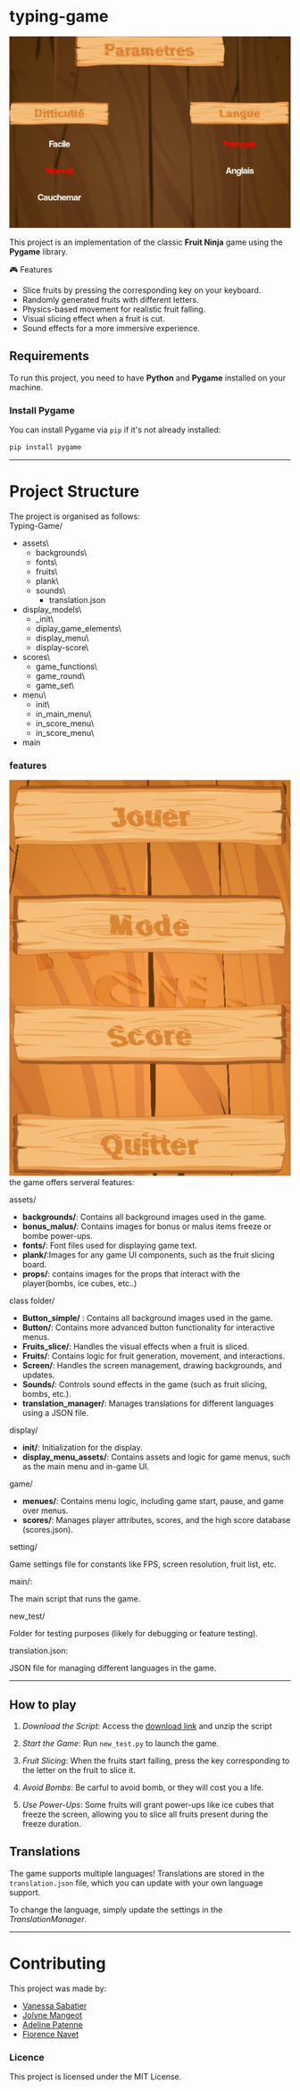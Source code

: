 # typing-game

![preview main](setting_game.jpg)

This project is an implementation of the classic **Fruit Ninja** game using the **Pygame** library.

🎮 Features

- Slice fruits by pressing the corresponding key on your keyboard.
- Randomly generated fruits with different letters.
- Physics-based movement for realistic fruit falling.
- Visual slicing effect when a fruit is cut.
- Sound effects for a more immersive experience.

## Requirements

To run this project, you need to have **Python** and **Pygame** installed on your machine.

### Install Pygame

You can install Pygame via `pip` if it's not already installed:

```bash
pip install pygame
```

---

# Project Structure

The project is organised as follows:  
Typing-Game/

- assets\  
  - backgrounds\   
  - fonts\  
  - fruits\  
  - plank\  
  - sounds\    
    - translation.json  
- display_models\    
  - _init\    
  - diplay_game_elements\    
  - display_menu\    
  - display-score\    
- scores\   
  - game_functions\    
  - game_round\    
  - game_set\    
- menu\  
  - init\ 
  - in_main_menu\  
  - in_score_menu\  
  - in_score_menu\  
- main  
 
### features
  
![preview game](main_menu.jpg)  
the game offers serveral features:  
  
assets/  
  
- **backgrounds/**: Contains all background images used in the game.  
- **bonus_malus/**: Contains images for bonus or malus items freeze or bombe power-ups.
- **fonts/**: Font files used for displaying game text.
- **plank/**:Images for any game UI components, such as the fruit slicing board.
- **props/**: contains images for the props that interact with the player(bombs, ice cubes, etc..)

class folder/

- **Button_simple/** : Contains all background images used in the game.
- **Button/**: Contains more advanced button functionality for interactive menus.
- **Fruits_slice/**: Handles the visual effects when a fruit is sliced.
- **Fruits/**: Contains logic for fruit generation, movement, and interactions.
- **Screen/**: Handles the screen management, drawing backgrounds, and updates.
- **Sounds/**: Controls sound effects in the game (such as fruit slicing, bombs, etc.).
- **translation_manager/**: Manages translations for different languages using a JSON file.

display/

- **init/**: Initialization for the display.
- **display_menu_assets/**: Contains assets and logic for game menus, such as the main menu and in-game UI.

game/

- **menues/**: Contains menu logic, including game start, pause, and game over menus.
- **scores/**: Manages player attributes, scores, and the high score database (scores.json).

setting/

Game settings file for constants like FPS, screen resolution, fruit list, etc.

main/:

The main script that runs the game.

new_test/

Folder for testing purposes (likely for debugging or feature testing).

translation.json:

JSON file for managing different languages in the game.

---

## How to play

1. _Download the Script_: Access the [download link](https://github.com/AdelinePat/typing-game/archive/refs/heads/main.zip) and unzip the script

2.  _Start the Game_: Run `new_test.py` to launch the game.

3.  _Fruit Slicing_: When the fruits start falling, press the key corresponding to the letter on the fruit to slice it.

4.  _Avoid Bombs_: Be carful to avoid bomb, or they will cost you a life.

5.  _Use Power-Ups_: Some fruits will grant power-ups like ice cubes that freeze the screen, allowing you to slice all fruits present during the freeze duration.

## Translations

The game supports multiple languages! Translations are stored in the `translation.json` file, which you can update with your own language support.

To change the language, simply update the settings in the _TranslationManager_.

---

# Contributing

This project was made by:

- [Vanessa Sabatier](https://github.com/vanessa13001)
- [Jolyne Mangeot](https://github.com/jolyne-mangeot)
- [Adeline Patenne](https://github.com/AdelinePat/)
- [Florence Navet](https://github.com/florence-navet)

### Licence

This project is licensed under the MIT License.
